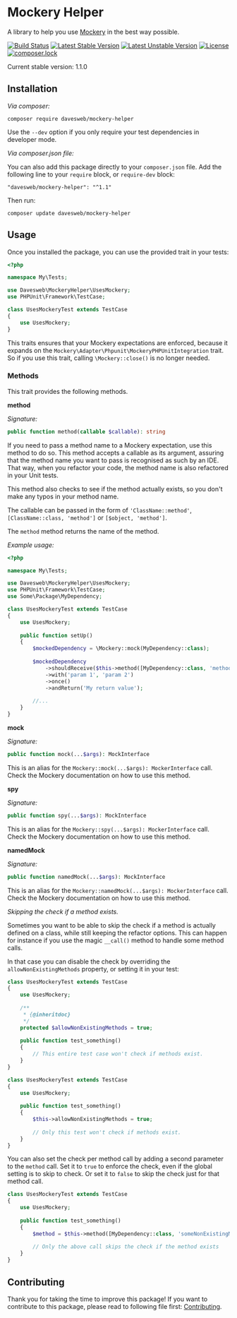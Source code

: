 # Mockery Helper
A library to help you use [Mockery](https://github.com/mockery/mockery) in the best way possible.

[![Build Status](https://travis-ci.org/davesweb/mockery-helper.svg?branch=master)](https://travis-ci.org/davesweb/mockery-helper)
[![Latest Stable Version](https://poser.pugx.org/davesweb/mockery-helper/v/stable)](https://packagist.org/packages/davesweb/mockery-helper)
[![Latest Unstable Version](https://poser.pugx.org/davesweb/mockery-helper/v/unstable)](https://packagist.org/packages/davesweb/mockery-helper)
[![License](https://poser.pugx.org/davesweb/mockery-helper/license)](https://packagist.org/packages/davesweb/mockery-helper)
[![composer.lock](https://poser.pugx.org/davesweb/mockery-helper/composerlock)](https://packagist.org/packages/davesweb/mockery-helper)

Current stable version: 1.1.0

## Installation

_Via composer:_

```
composer require davesweb/mockery-helper
```

Use the `--dev` option if you only require your test dependencies in developer mode.

_Via composer.json file:_

You can also add this package directly to your `composer.json` file. Add the following line 
to your `require` block, or `require-dev` block:

```
"davesweb/mockery-helper": "^1.1"
```

Then run: 
```
composer update davesweb/mockery-helper
``` 

## Usage

Once you installed the package, you can use the provided trait in your tests:

```php
<?php

namespace My\Tests;

use Davesweb\MockeryHelper\UsesMockery;
use PHPUnit\Framework\TestCase;

class UsesMockeryTest extends TestCase
{
    use UsesMockery;
}
```

This traits ensures that your Mockery expectations are enforced, because it expands on the 
`Mockery\Adapter\Phpunit\MockeryPHPUnitIntegration` trait. So if you use this trait, calling 
`\Mockery::close()` is no longer needed.

### Methods

This trait provides the following methods.

__method__

_Signature:_
```php
public function method(callable $callable): string
```

If you need to pass a method name to a Mockery expectation, use this method to do so. This method 
accepts a callable as its argument, assuring that the method name you want to pass is recognised 
as such by an IDE. That way, when you refactor your code, the method name is also refactored in your 
Unit tests.

This method also checks to see if the method actually exists, so you don't make any typos in your 
method name.

The callable can be passed in the form of `'ClassName::method'`, `[ClassName::class, 'method']` or
`[$object, 'method']`.

The `method` method returns the name of the method.

_Example usage:_

```php
<?php

namespace My\Tests;

use Davesweb\MockeryHelper\UsesMockery;
use PHPUnit\Framework\TestCase;
use Some\Package\MyDependency;

class UsesMockeryTest extends TestCase
{
    use UsesMockery;
    
    public function setUp()
    {
        $mockedDependency = \Mockery::mock(MyDependency::class);
        
        $mockedDependency
            ->shouldReceive($this->method([MyDependency::class, 'methodItShouldReceive']))
            ->with('param 1', 'param 2')
            ->once()
            ->andReturn('My return value');
        
        //...
    }
}
```

__mock__

_Signature:_
```php
public function mock(...$args): MockInterface
```

This is an alias for the `Mockery::mock(...$args): MockerInterface` call. Check the Mockery documentation 
on how to use this method.

__spy__

_Signature:_
```php
public function spy(...$args): MockInterface
```

This is an alias for the `Mockery::spy(...$args): MockerInterface` call. Check the Mockery documentation 
on how to use this method.

__namedMock__

_Signature:_
```php
public function namedMock(...$args): MockInterface
```

This is an alias for the `Mockery::namedMock(...$args): MockerInterface` call. Check the Mockery documentation 
on how to use this method.

_Skipping the check if a method exists._
 
Sometimes you want to be able to skip the check if a method is actually defined on a class, while 
still keeping the refactor options. This can happen for instance if you use the magic `__call()` method 
to handle some method calls.

In that case you can disable the check by overriding the `allowNonExistingMethods` property, or setting 
it in your test:

```php
class UsesMockeryTest extends TestCase
{
    use UsesMockery;
    
    /**
     * {@inheritdoc}
     */
    protected $allowNonExistingMethods = true;
    
    public function test_something()
    {
        // This entire test case won't check if methods exist.
    }
}
```

```php
class UsesMockeryTest extends TestCase
{
    use UsesMockery;
    
    public function test_something()
    {
        $this->allowNonExistingMethods = true;
        
        // Only this test won't check if methods exist.
    }
}
```

You can also set the check per method call by adding a second parameter to the `method` call. Set it to `true` to 
enforce the check, even if the global setting is to skip to check. Or set it to `false` to skip the check just for that
method call.

```php
class UsesMockeryTest extends TestCase
{
    use UsesMockery;
    
    public function test_something()
    {        
        $method = $this->method([MyDependency::class, 'someNonExistingMethod'], false);
        
        // Only the above call skips the check if the method exists
    }
}
```

## Contributing

Thank you for taking the time to improve this package! If you want to contribute to this package, please 
read to following file first: [Contributing](contributing.md).
